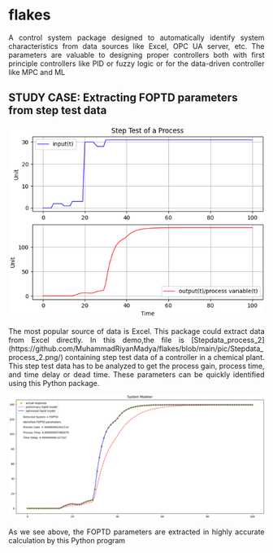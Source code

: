 # flakes
<p align="center">
<p align="justify">
A control system package designed to automatically identify system characteristics from data sources like Excel, OPC UA server, etc. The parameters are valuable to designing proper controllers both with first principle controllers like PID or fuzzy logic or for the data-driven controller like MPC and ML 
  
## STUDY CASE: Extracting FOPTD parameters from step test data
<p align="center">
<img src="https://github.com/MuhammadRiyanMadya/flakes/blob/main/pic/Figure_1.png">
</p>
<p align="justify">
The most popular source of data is Excel. This package could extract data from Excel directly. In this demo,the file is 
  [Stepdata_process_2](https://github.com/MuhammadRiyanMadya/flakes/blob/main/pic/Stepdata_process_2.png/) containing step test data of a controller in a chemical plant. This step test data has to be analyzed to get the process gain, process time, and time delay or dead time. These parameters can be quickly identified using this Python package.
</p>
<p align="center">
<img src="https://github.com/MuhammadRiyanMadya/flakes/blob/main/pic/Figure_2.png">
</p>
<p align="justify">
As we see above, the FOPTD parameters are extracted in highly accurate calculation by this Python program
